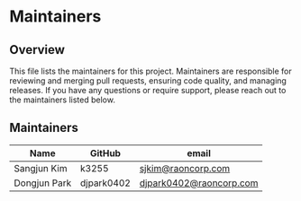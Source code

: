 # Maintainers

## Overview

This file lists the maintainers for this project. Maintainers are responsible for reviewing and merging pull requests, ensuring code quality, and managing releases. 
If you have any questions or require support, please reach out to the maintainers listed below.


## Maintainers

| Name         | GitHub     | email                   |
| ------------ | ---------- | ----------------------- |
| Sangjun Kim  | k3255      | sjkim@raoncorp.com      |
| Dongjun Park | djpark0402 | djpark0402@raoncorp.com |
